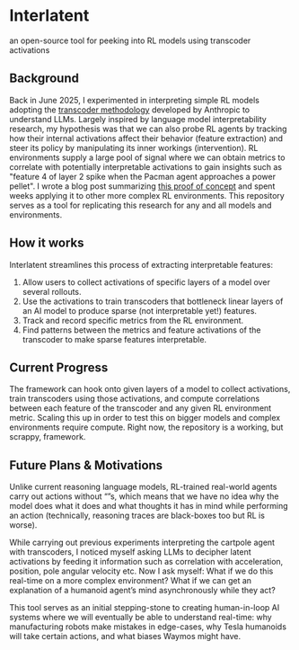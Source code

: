 # Interlatent
an open-source tool for peeking into RL models using transcoder activations


## Background
Back in June 2025, I experimented in interpreting simple RL models adopting the [transcoder methodology]((https://transformer-circuits.pub/2025/attribution-graphs/methods.html)) developed by Anthropic to understand LLMs. Largely inspired by language model interpretability research, my hypothesis was that we can also probe RL agents by tracking how their internal activations affect their behavior (feature extraction) and steer its policy by manipulating its inner workings (intervention). RL environments supply a large pool of signal where we can obtain metrics to correlate with potentially interpretable activations to gain insights such as "feature 4 of layer 2 spike when the Pacman agent approaches a power pellet". I wrote a blog post summarizing [this proof of concept]((https://seanpixel.com/interpretable-rl-via-multiscale-transcoders-sparse-bottlenecks-at-2-4-and-8-dimensions)) and spent weeks applying it to other more complex RL environments. This repository serves as a tool for replicating this research for any and all models and environments.


## How it works
Interlatent streamlines this process of extracting interpretable features:
1. Allow users to collect activations of specific layers of a model over several rollouts.
2. Use the activations to train transcoders that bottleneck linear layers of an AI model to produce sparse (not interpretable yet!) features.  
3. Track and record specific metrics from the RL environment.
4. Find patterns between the metrics and feature activations of the transcoder to make sparse features interpretable.  


## Current Progress
The framework can hook onto given layers of a model to collect activations, train transcoders using those activations, and compute correlations between each feature of the transcoder and any given RL environment metric. Scaling this up in order to test this on bigger models and complex environments require compute. Right now, the repository is a working, but scrappy, framework.


## Future Plans & Motivations
Unlike current reasoning language models, RL-trained real-world agents carry out actions without “<reasoning-trace>”s, which means that we have no idea why the model does what it does and what thoughts it has in mind while performing an action (technically, reasoning traces are black-boxes too but RL is worse). 

While carrying out previous experiments interpreting the cartpole agent with transcoders, I noticed myself asking LLMs to decipher latent activations by feeding it information such as correlation with acceleration, position, pole angular velocity etc. Now I ask myself: What if we do this real-time on a more complex environment? What if we can get an explanation of a humanoid agent’s mind asynchronously while they act? 

This tool serves as an initial stepping-stone to creating human-in-loop AI systems where we will eventually be able to understand real-time: why manufacturing robots make mistakes in edge-cases, why Tesla humanoids will take certain actions, and what biases Waymos might have.
